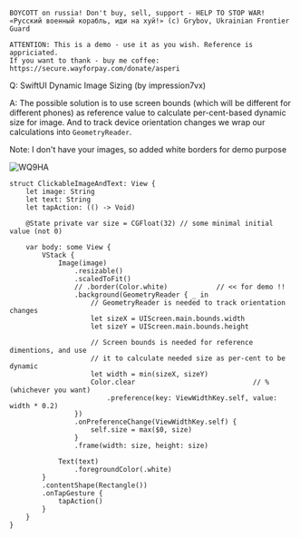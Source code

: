 ```
BOYCOTT on russia! Don't buy, sell, support - HELP TO STOP WAR!
«Русский военный корабль, иди на хуй!» (c) Grybov, Ukrainian Frontier Guard

ATTENTION: This is a demo - use it as you wish. Reference is appriciated.
If you want to thank - buy me coffee: https://secure.wayforpay.com/donate/asperi
```

Q: SwiftUI Dynamic Image Sizing (by impression7vx)

A: The possible solution is to use screen bounds (which will be different for different phones) as reference value to calculate per-cent-based dynamic size for image. And to track device orientation changes we wrap our calculations into `GeometryReader`.

Note: I don't have your images, so added white borders for demo purpose

![WQ9HA](https://user-images.githubusercontent.com/62171579/174344153-84605728-c3d6-46ab-86a4-8237920d68fc.png)

```
struct ClickableImageAndText: View {
	let image: String
	let text: String
	let tapAction: (() -> Void)

	@State private var size = CGFloat(32) // some minimal initial value (not 0)

	var body: some View {
		VStack {
			Image(image)
				.resizable()
				.scaledToFit()
				// .border(Color.white)            // << for demo !!
				.background(GeometryReader { _ in
					// GeometryReader is needed to track orientation changes
					let sizeX = UIScreen.main.bounds.width
					let sizeY = UIScreen.main.bounds.height

					// Screen bounds is needed for reference dimentions, and use
					// it to calculate needed size as per-cent to be dynamic
					let width = min(sizeX, sizeY)
					Color.clear                             // % (whichever you want)
						.preference(key: ViewWidthKey.self, value: width * 0.2) 
				})
				.onPreferenceChange(ViewWidthKey.self) {
					self.size = max($0, size)
				}
				.frame(width: size, height: size)

			Text(text)
				.foregroundColor(.white)
		}
		.contentShape(Rectangle())
		.onTapGesture {
			tapAction()
		}
	}
}
```
